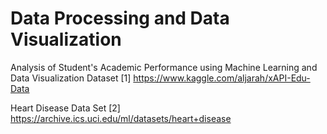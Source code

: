 # Data Processing and Data Visualization


Analysis of Student's Academic Performance using Machine Learning and Data Visualization Dataset [1] https://www.kaggle.com/aljarah/xAPI-Edu-Data

Heart Disease Data Set [2] https://archive.ics.uci.edu/ml/datasets/heart+disease
